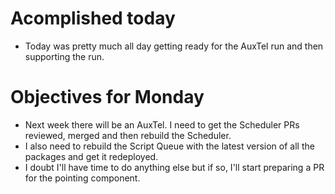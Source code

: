 # Acomplished today

* Today was pretty much all day getting ready for the AuxTel run and then supporting the run. 

# Objectives for Monday

* Next week there will be an AuxTel. I need to get the Scheduler PRs reviewed, merged and then rebuild the Scheduler. 
* I also need to rebuild the Script Queue with the latest version of all the packages and get it redeployed.
* I doubt I'll have time to do anything else but if so, I'll start preparing a PR for the pointing component.